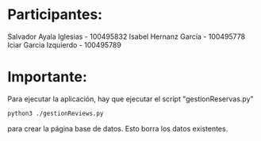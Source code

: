 # Participantes:
Salvador Ayala Iglesias - 100495832
Isabel Hernanz García - 100495778
Iciar Garcia Izquierdo - 100495789

# Importante:
Para ejecutar la aplicación, hay que ejecutar el script "gestionReservas.py"
```bash
python3 ./gestionReviews.py
```
para crear la página base de datos. Esto borra los datos existentes.

